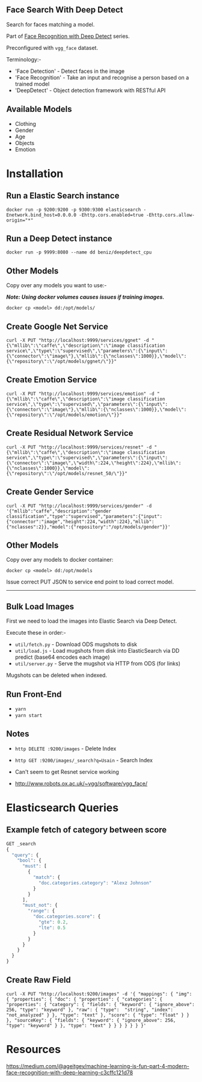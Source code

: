 ## Face Search With Deep Detect

Search for faces matching a model.

Part of [Face Recognition with Deep Detect]( http://gavin.coffee/2017/11/04/face-recognition) series.

Preconfigured with `vgg_face` dataset.

Terminology:-

* 'Face Detection' - Detect faces in the image
* 'Face Recognition' - Take an input and recognise a person based on a trained model
* 'DeepDetect' - Object detection framework with RESTful API

## Available Models

* Clothing
* Gender
* Age
* Objects
* Emotion

# Installation

## Run a Elastic Search instance

```
docker run -p 9200:9200 -p 9300:9300 elasticsearch -Enetwork.bind_host=0.0.0.0 -Ehttp.cors.enabled=true -Ehttp.cors.allow-origin="*" 
````

## Run a Deep Detect instance

```
docker run -p 9999:8080 --name dd beniz/deepdetect_cpu
```

## Other Models

Copy over any models you want to use:-

***Note: Using docker volumes causes issues if training images.***

```
docker cp <model> dd:/opt/models/
```

## Create Google Net Service

```
curl -X PUT "http://localhost:9999/services/ggnet" -d "{\"mllib\":\"caffe\",\"description\":\"image classification service\",\"type\":\"supervised\",\"parameters\":{\"input\":{\"connector\":\"image\"},\"mllib\":{\"nclasses\":1000}},\"model\":{\"repository\":\"/opt/models/ggnet/\"}}"
```

## Create Emotion Service

```
curl -X PUT "http://localhost:9999/services/emotion" -d "{\"mllib\":\"caffe\",\"description\":\"image classification service\",\"type\":\"supervised\",\"parameters\":{\"input\":{\"connector\":\"image\"},\"mllib\":{\"nclasses\":1000}},\"model\":{\"repository\":\"/opt/models/emotion/\"}}"
```

## Create Residual Network Service

```
curl -X PUT "http://localhost:9999/services/resnet" -d "{\"mllib\":\"caffe\",\"description\":\"image classification service\",\"type\":\"supervised\",\"parameters\":{\"input\":{\"connector\":\"image\",\"width\":224,\"height\":224},\"mllib\":{\"nclasses\":1000}},\"model\":{\"repository\":\"/opt/models/resnet_50/\"}}"
```

## Create Gender Service

```
curl -X PUT "http://localhost:9999/services/gender" -d '{"mllib":"caffe","description":"gender classification","type":"supervised","parameters":{"input":{"connector":"image","height":224,"width":224},"mllib":{"nclasses":2}},"model":{"repository":"/opt/models/gender"}}'
```

## Other Models

Copy over any models to docker container:

```
docker cp <model> dd:/opt/models
```

Issue correct PUT JSON to service end point to load correct model.

---

## Bulk Load Images

First we need to load the images into Elastic Search via Deep Detect.

Execute these in order:-

* `util/fetch.py` - Download ODS mugshots to disk
* `util/load.js` - Load mugshots from disk into ElasticSearch via DD predict (base64 encodes each image)
* `util/server.py` - Serve the mugshot via HTTP from ODS (for links)

Mugshots can be deleted when indexed.

## Run Front-End

* `yarn`
* `yarn start`

## Notes

* `http DELETE :9200/images` - Delete Index
* `http GET :9200/images/_search?q=Usain` - Search Index

* Can't seem to get Resnet service working
* http://www.robots.ox.ac.uk/~vgg/software/vgg_face/

# Elasticsearch Queries

## Example fetch of category between score

```javascript
GET _search
{
  "query": {
    "bool": {
      "must": [
        {
          "match": {
            "doc.categories.category": "Alexz Johnson"
          }
        }
      ],
      "must_not": {
        "range": {
          "doc.categories.score": {
            "gte": 0.2,
            "lte": 0.5
          }
        }
      }
    }
  }
}
```

## Create Raw Field

```
curl -X PUT "http://localhost:9200/images" -d '{ "mappings": { "img": { "properties": { "doc": { "properties": { "categories": { "properties": { "category": { "fields": { "keyword": { "ignore_above": 256, "type": "keyword" }, "raw": { "type":  "string", "index": "not_analyzed" } }, "type": "text" }, "score": { "type": "float" } } }, "sourceKey": { "fields": { "keyword": { "ignore_above": 256, "type": "keyword" } }, "type": "text" } } } } } } }'
```

# Resources

https://medium.com/@ageitgey/machine-learning-is-fun-part-4-modern-face-recognition-with-deep-learning-c3cffc121d78